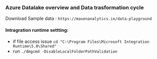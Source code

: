 ### Azure Datalake overview and Data trasformation cycle

Download Sample data : `https://mavenanalytics.io/data-playground`


#### Intragration runtime settting:  
* if file access issue `cd "C:\Program Files\Microsoft Integration Runtime\5.0\Shared"`
* run `./dmgcmd -DisableLocalFolderPathValidation`
